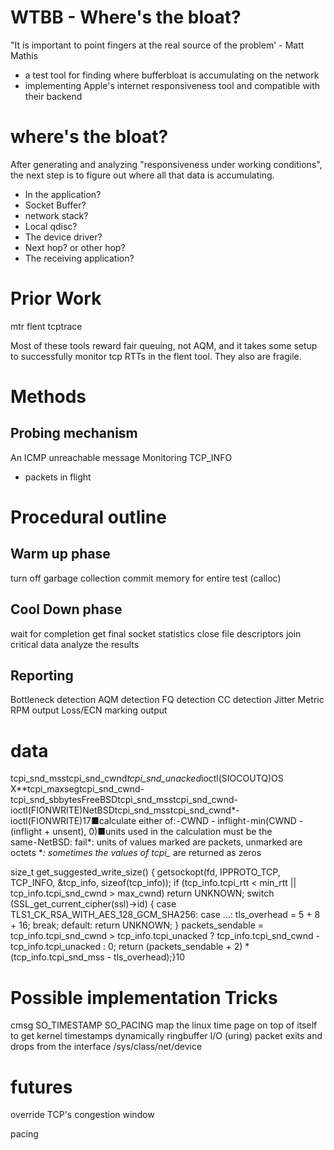 # WTBB - Where's the bloat?
"It is important to point fingers at the real source of the problem' - Matt Mathis

  * a test tool for finding where bufferbloat is accumulating on the network
  *  implementing Apple's internet responsiveness tool and compatible with their backend

#  where's the bloat?

After generating and analyzing "responsiveness under working conditions",
the next step is to figure out where all that data is accumulating.

* In the application?
* Socket Buffer?
* network stack?
* Local qdisc?
* The device driver?
* Next hop? or other hop?
* The receiving application?

# Prior Work

mtr
flent
tcptrace

Most of these tools reward fair queuing, not AQM, and it takes some setup to successfully monitor tcp RTTs in the flent tool. They also are fragile.

# Methods

## Probing mechanism

An ICMP unreachable message 
Monitoring TCP_INFO
 - packets in flight

# Procedural outline

## Warm up phase

turn off garbage collection
commit memory for entire test (calloc)

## Cool Down phase

wait for completion
get final socket statistics
close file descriptors
join critical data
analyze the results

## Reporting

Bottleneck detection
AQM detection
FQ detection
CC detection
Jitter Metric
RPM output
Loss/ECN marking output

# data

tcpi_snd_msstcpi_snd_cwnd*tcpi_snd_unacked*ioctl(SIOCOUTQ)OS X**tcpi_maxsegtcpi_snd_cwnd-tcpi_snd_sbbytesFreeBSDtcpi_snd_msstcpi_snd_cwnd-ioctl(FIONWRITE)NetBSDtcpi_snd_msstcpi_snd_cwnd*-ioctl(FIONWRITE)17■calculate either of:⁃CWND - inflight⁃min(CWND - (inflight + unsent), 0)■units used in the calculation must be the same⁃NetBSD: fail*: units of values marked are packets, unmarked are octets **: sometimes the values of tcpi_* are returned as zeros

size_t get_suggested_write_size() {    getsockopt(fd, IPPROTO_TCP, TCP_INFO, &tcp_info, sizeof(tcp_info));    if (tcp_info.tcpi_rtt < min_rtt || tcp_info.tcpi_snd_cwnd > max_cwnd)        return UNKNOWN;    switch (SSL_get_current_cipher(ssl)->id) {    case TLS1_CK_RSA_WITH_AES_128_GCM_SHA256:    case ...:        tls_overhead = 5 + 8 + 16;        break;    default:        return UNKNOWN;    }    packets_sendable = tcp_info.tcpi_snd_cwnd > tcp_info.tcpi_unacked ?        tcp_info.tcpi_snd_cwnd - tcp_info.tcpi_unacked : 0;    return (packets_sendable + 2) * (tcp_info.tcpi_snd_mss - tls_overhead);}10


# Possible implementation Tricks

cmsg SO_TIMESTAMP
SO_PACING
map the linux time page on top of itself to get kernel timestamps dynamically
ringbuffer I/O (uring)
packet exits and drops from the interface /sys/class/net/device

# futures

override TCP's congestion window

pacing


